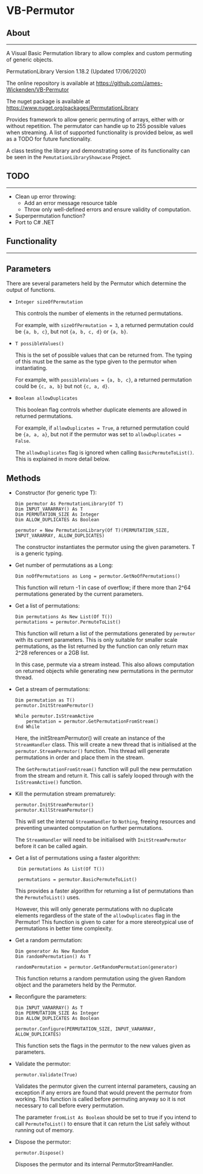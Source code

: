 # VB-Permutor

## About

---

A Visual Basic Permutation library to allow complex and custom permuting of generic objects.

PermutationLibrary Version 1.18.2 (Updated 17/06/2020)

The online repository is available at <https://github.com/James-Wickenden/VB-Permutor>

The nuget package is available at <https://www.nuget.org/packages/PermutationLibrary>

Provides framework to allow generic permuting of arrays, either with or without repetition.
The permutator can handle up to 255 possible values when streaming.
A list of supported functionality is provided below, as well as a TODO for future functionality.

A class testing the library and demonstrating some of its functionality can be seen in the `PemutationLibraryShowcase` Project.

## TODO

---

- Clean up error throwing:
  - Add an error message resource table
  - Throw only well-defined errors and ensure validity of computation.
- Superpermutation function?
- Port to C# .NET

## Functionality

---

## Parameters

There are several parameters held by the Permutor which determine the output of functions.

- `Integer sizeOfPermutation`

    This controls the number of elements in the returned permutations.

    For example, with `sizeOfPermutation = 3`, a returned permutation could be `{a, b, c}`, but not `{a, b, c, d}` or `{a, b}`.

- `T possibleValues()`

    This is the set of possible values that can be returned from. The typing of this must be the same as the type given to the permutor when instantiating.

    For example, with `possibleValues = {a, b, c}`, a returned permutation could be `{c, a, b}` but not `{c, a, d}`.

- `Boolean allowDuplicates`

    This boolean flag controls whether duplicate elements are allowed in returned permutations.

    For example, if `allowDuplicates = True`, a returned permutation could be `{a, a, a}`, but not if the permutor was set to `allowDuplicates = False`.

    The `allowDuplicates` flag is ignored when calling `BasicPermuteToList()`. This is explained in more detail below.

## Methods

- Constructor (for generic type T):

    ```VB
    Dim permutor As PermutationLibrary(Of T)
    Dim INPUT_VARARRAY() As T
    Dim PERMUTATION_SIZE As Integer
    Dim ALLOW_DUPLICATES As Boolean

    permutor = New PermutationLibrary(Of T)(PERMUTATION_SIZE, INPUT_VARARRAY, ALLOW_DUPLICATES)
    ```

    The constructor instantiates the permutor using the given parameters. T is a generic typing.

- Get number of permutations as a Long:

    ```VB
    Dim noOfPermutations as Long = permutor.GetNoOfPermutations()
    ```

    This function will return -1 in case of overflow; if there more than 2^64 permutations generated by the current parameters.

- Get a list of permutations:

    ```VB
    Dim permutations As New List(Of T())
    permutations = permutor.PermuteToList()
    ```

    This function will return a list of the permutations generated by `permutor` with its current parameters. This is only suitable for smaller scale permutations, as the list returned by the function can only return max 2^28 references or a 2GB list.

    In this case, permute via a stream instead. This also allows computation on returned objects while generating new permutations in the permutor thread.

- Get a stream of permutations:

    ```VB
    Dim permutation as T()
    permutor.InitStreamPermutor()

    While permutor.IsStreamActive
        permutation = permutor.GetPermutationFromStream()
    End While
    ```

    Here, the initStreamPermutor() will create an instance of the `StreamHandler` class. This will create a new thread that is initialised at the `permutor.StreamPermutor()` function. This thread will generate permutations in order and place them in the stream.

    The `GetPermutationFromStream()` function will pull the new permutation from the stream and return it. This call is safely looped through with the `IsStreamActive()` function.

- Kill the permutation stream prematurely:

     ```VB
    permutor.InitStreamPermutor()
    permutor.KillStreamPermutor()
    ```

    This will set the internal `StreamHandler` to `Nothing`, freeing resources and preventing unwanted computation on further permutations.

    The `StreamHandler` will need to be initialised with `InitStreamPermutor` before it can be called again.

- Get a list of permutations using a faster algorithm:

    ```VB
     Dim permutations As List(Of T())

     permutations = permutor.BasicPermuteToList()
    ```

    This provides a faster algorithm for returning a list of permutations than the `PermuteToList()` uses.

    However, this will only generate permutations with no duplicate elements regardless of the state of the `allowDuplicates` flag in the Permutor! This function is given to cater for a more stereotypical use of permutations in better time complexity.

- Get a random permutation:

    ```VB
    Dim generator As New Random
    Dim randomPermutation() As T

    randomPermutation = permutor.GetRandomPermutation(generator)
    ```

    This function returns a random permutation using the given Random object and the parameters held by the Permutor.

- Reconfigure the parameters:

    ```VB
    Dim INPUT_VARARRAY() As T
    Dim PERMUTATION_SIZE As Integer
    Dim ALLOW_DUPLICATES As Boolean

    permutor.Configure(PERMUTATION_SIZE, INPUT_VARARRAY, ALLOW_DUPLICATES)
    ```

    This function sets the flags in the permutor to the new values given as parameters.

- Validate the permutor:

    ```VB
    permutor.Validate(True)
    ```

    Validates the permutor given the current internal parameters, causing an exception if any errors are found that would prevent the permutor from working. This function is called before permuting anyway so it is not necessary to call before every permutation.

    The parameter `fromList As Boolean` should be set to true if you intend to call `PermuteToList()` to ensure that it can return the List safely without running out of memory.

- Dispose the permutor:

     ```VB
    permutor.Dispose()
    ```

    Disposes the permutor and its internal PermutorStreamHandler.
